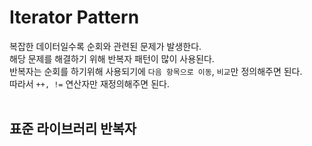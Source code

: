# Iterator Pattern   

복잡한 데이터일수록 순회와 관련된 문제가 발생한다.  
해당 문제를 해결하기 위해 반복자 패턴이 많이 사용된다.  
반복자는 순회를 하기위해 사용되기에 ```다음 항목으로 이동```, ```비교```만 정의해주면 된다.  
따라서 ```++, !=``` 연산자만 재정의해주면 된다.   
&nbsp;  

## 표준 라이브러리 반복자  

